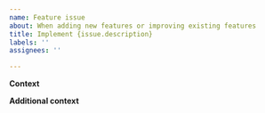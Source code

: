 ```yaml
---
name: Feature issue
about: When adding new features or improving existing features
title: Implement {issue.description}
labels: ''
assignees: ''

---
```


<!--
Things to check before when creating an issue:
* Did you add a proper title?
  * Start with a verb e.g. _Fix_ or _Update_ (imperative mood)
  * Only a capital at the start of the title (except for brand names e.g. _GitHub_)
  * No punctuation
* Did you add it in the right project ([Development](https://github.com/orgs/MinersAI/projects/1))?
* Did you add the correct labels?
  * The correct type of issue?
  * The correct component label to indicate which part(s) of the platform the issue relates to?
-->

**Context**

**Additional context**

<!-- links to roadmap, documentation -->
